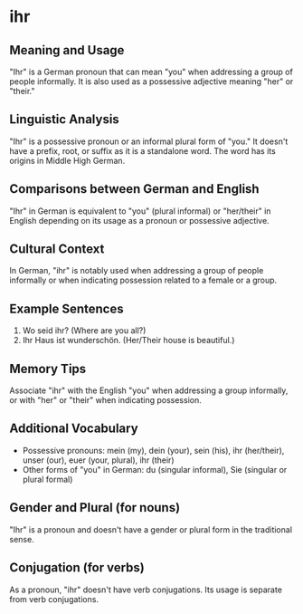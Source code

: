 # ihr
## Meaning and Usage
"Ihr" is a German pronoun that can mean "you" when addressing a group of people informally. It is also used as a possessive adjective meaning "her" or "their."

## Linguistic Analysis
"Ihr" is a possessive pronoun or an informal plural form of "you." It doesn't have a prefix, root, or suffix as it is a standalone word. The word has its origins in Middle High German.

## Comparisons between German and English
"Ihr" in German is equivalent to "you" (plural informal) or "her/their" in English depending on its usage as a pronoun or possessive adjective.

## Cultural Context
In German, "ihr" is notably used when addressing a group of people informally or when indicating possession related to a female or a group.

## Example Sentences
1. Wo seid ihr? (Where are you all?)
2. Ihr Haus ist wunderschön. (Her/Their house is beautiful.)

## Memory Tips
Associate "ihr" with the English "you" when addressing a group informally, or with "her" or "their" when indicating possession.

## Additional Vocabulary
- Possessive pronouns: mein (my), dein (your), sein (his), ihr (her/their), unser (our), euer (your, plural), ihr (their)
- Other forms of "you" in German: du (singular informal), Sie (singular or plural formal)

## Gender and Plural (for nouns)
"Ihr" is a pronoun and doesn't have a gender or plural form in the traditional sense.

## Conjugation (for verbs)
As a pronoun, "ihr" doesn't have verb conjugations. Its usage is separate from verb conjugations.